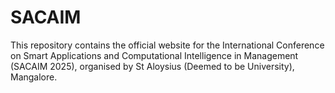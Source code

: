 # SACAIM
This repository contains the official website for the International Conference on Smart Applications and Computational Intelligence in Management (SACAIM 2025), organised by St Aloysius (Deemed to be University), Mangalore.
